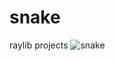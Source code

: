 # snake
raylib projects
![snake](https://user-images.githubusercontent.com/91838167/170080151-7969e687-283c-4ab1-984a-84c56b08135d.jpg)
